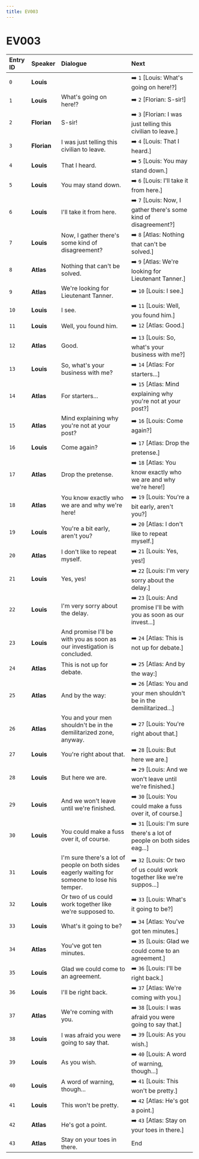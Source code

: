 ```yaml
---
title: EV003
---
```


# EV003


| Entry ID | Speaker | Dialogue | Next |
| :------- | :------ | :------- | :------------ |
| `0` | **Louis** |  | ➡️ `1` \[Louis: What's going on here\!?\] |
| `1` | **Louis** | What's going on here\!? | ➡️ `2` \[Florian: S\-sir\!\] |
| `2` | **Florian** | S\-sir\! | ➡️ `3` \[Florian: I was just telling this civilian to leave\.\] |
| `3` | **Florian** | I was just telling this civilian to leave\. | ➡️ `4` \[Louis: That I heard\.\] |
| `4` | **Louis** | That I heard\. | ➡️ `5` \[Louis: You may stand down\.\] |
| `5` | **Louis** | You may stand down\. | ➡️ `6` \[Louis: I'll take it from here\.\] |
| `6` | **Louis** | I'll take it from here\. | ➡️ `7` \[Louis: Now, I gather there's some kind of disagreement?\] |
| `7` | **Louis** | Now, I gather there's some kind of disagreement? | ➡️ `8` \[Atlas: Nothing that can't be solved\.\] |
| `8` | **Atlas** | Nothing that can't be solved\. | ➡️ `9` \[Atlas: We're looking for Lieutenant Tanner\.\] |
| `9` | **Atlas** | We're looking for Lieutenant Tanner\. | ➡️ `10` \[Louis: I see\.\] |
| `10` | **Louis** | I see\. | ➡️ `11` \[Louis: Well, you found him\.\] |
| `11` | **Louis** | Well, you found him\. | ➡️ `12` \[Atlas: Good\.\] |
| `12` | **Atlas** | Good\. | ➡️ `13` \[Louis: So, what's your business with me?\] |
| `13` | **Louis** | So, what's your business with me? | ➡️ `14` \[Atlas: For starters\.\.\.\] |
| `14` | **Atlas** | For starters\.\.\. | ➡️ `15` \[Atlas: Mind explaining why you're not at your post?\] |
| `15` | **Atlas** | Mind explaining why you're not at your post? | ➡️ `16` \[Louis: Come again?\] |
| `16` | **Louis** | Come again? | ➡️ `17` \[Atlas: Drop the pretense\.\] |
| `17` | **Atlas** | Drop the pretense\. | ➡️ `18` \[Atlas: You know exactly who we are and why we're here\!\] |
| `18` | **Atlas** | You know exactly who we are and why we're here\! | ➡️ `19` \[Louis: You're a bit early, aren't you?\] |
| `19` | **Louis** | You're a bit early, aren't you? | ➡️ `20` \[Atlas: I don't like to repeat myself\.\] |
| `20` | **Atlas** | I don't like to repeat myself\. | ➡️ `21` \[Louis: Yes, yes\!\] |
| `21` | **Louis** | Yes, yes\! | ➡️ `22` \[Louis: I'm very sorry about the delay\.\] |
| `22` | **Louis** | I'm very sorry about the delay\. | ➡️ `23` \[Louis: And promise I'll be with you as soon as our invest\.\.\.\] |
| `23` | **Louis** | And promise I'll be with you as soon as our investigation is concluded\. | ➡️ `24` \[Atlas: This is not up for debate\.\] |
| `24` | **Atlas** | This is not up for debate\. | ➡️ `25` \[Atlas: And by the way:\] |
| `25` | **Atlas** | And by the way: | ➡️ `26` \[Atlas: You and your men shouldn't be in the demilitarized\.\.\.\] |
| `26` | **Atlas** | You and your men shouldn't be in the demilitarized zone, anyway\. | ➡️ `27` \[Louis: You're right about that\.\] |
| `27` | **Louis** | You're right about that\. | ➡️ `28` \[Louis: But here we are\.\] |
| `28` | **Louis** | But here we are\. | ➡️ `29` \[Louis: And we won't leave until we're finished\.\] |
| `29` | **Louis** | And we won't leave until we're finished\. | ➡️ `30` \[Louis: You could make a fuss over it, of course\.\] |
| `30` | **Louis** | You could make a fuss over it, of course\. | ➡️ `31` \[Louis: I'm sure there's a lot of people on both sides eag\.\.\.\] |
| `31` | **Louis** | I'm sure there's a lot of people on both sides eagerly waiting for someone to lose his temper\. | ➡️ `32` \[Louis: Or two of us could work together like we're suppos\.\.\.\] |
| `32` | **Louis** | Or two of us could work together like we're supposed to\. | ➡️ `33` \[Louis: What's it going to be?\] |
| `33` | **Louis** | What's it going to be? | ➡️ `34` \[Atlas: You've got ten minutes\.\] |
| `34` | **Atlas** | You've got ten minutes\. | ➡️ `35` \[Louis: Glad we could come to an agreement\.\] |
| `35` | **Louis** | Glad we could come to an agreement\. | ➡️ `36` \[Louis: I'll be right back\.\] |
| `36` | **Louis** | I'll be right back\. | ➡️ `37` \[Atlas: We're coming with you\.\] |
| `37` | **Atlas** | We're coming with you\. | ➡️ `38` \[Louis: I was afraid you were going to say that\.\] |
| `38` | **Louis** | I was afraid you were going to say that\. | ➡️ `39` \[Louis: As you wish\.\] |
| `39` | **Louis** | As you wish\. | ➡️ `40` \[Louis: A word of warning, though\.\.\.\] |
| `40` | **Louis** | A word of warning, though\.\.\. | ➡️ `41` \[Louis: This won't be pretty\.\] |
| `41` | **Louis** | This won't be pretty\. | ➡️ `42` \[Atlas: He's got a point\.\] |
| `42` | **Atlas** | He's got a point\. | ➡️ `43` \[Atlas: Stay on your toes in there\.\] |
| `43` | **Atlas** | Stay on your toes in there\. | End |
